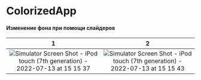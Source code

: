 # ColorizedApp
#### Изменение фона при помощи слайдеров
1                          |  2                                         
:-------------------------:|:-------------------------:
![Simulator Screen Shot - iPod touch (7th generation) - 2022-07-13 at 15 15 37](https://user-images.githubusercontent.com/95183655/178721488-80eb08b8-4e83-487f-8578-aa3af8d28d4e.png) | ![Simulator Screen Shot - iPod touch (7th generation) - 2022-07-13 at 15 15 43](https://user-images.githubusercontent.com/95183655/178721554-7f80ffe2-840b-4851-a420-4ff9dc4586d0.png)


